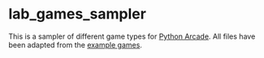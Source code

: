 # lab_games_sampler

This is a sampler of different game types for [Python Arcade](https://api.arcade.academy/en/latest/index.html). All files have been adapted from the [example games](https://api.arcade.academy/en/latest/examples/index.html).

